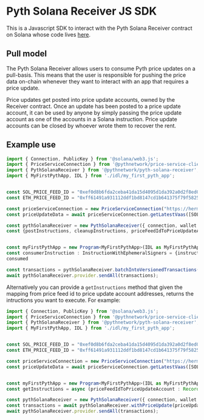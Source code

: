 # Pyth Solana Receiver JS SDK

This is a Javascript SDK to interact with the Pyth Solana Receiver contract on Solana whose code lives [here](https://github.com/pyth-network/pyth-crosschain/tree/main/target_chains/solana).

## Pull model

The Pyth Solana Receiver allows users to consume Pyth price updates on a pull-basis. This means that the user is responsible for pushing the price data on-chain whenever they want to interact with an app that requires a price update.

Price updates get posted into price update accounts, owned by the Receiver contract. Once an update has been posted to a price update account, it can be used by anyone by simply passing the price update account as one of the accounts in a Solana instruction.
Price update accounts can be closed by whoever wrote them to recover the rent.

## Example use

```ts
import { Connection, PublicKey } from '@solana/web3.js';
import { PriceServiceConnection } from '@pythnetwork/price-service-client';
import { PythSolanaReceiver } from '@pythnetwork/pyth-solana-receiver';
import { MyFirstPythApp, IDL } from './idl/my_first_pyth_app';


const SOL_PRICE_FEED_ID = "0xef0d8b6fda2ceba41da15d4095d1da392a0d2f8ed0c6c7bc0f4cfac8c280b56d"
const ETH_PRICE_FEED_ID = "0xff61491a931112ddf1bd8147cd1b641375f79f5825126d665480874634fd0ace"

const priceServiceConnection = new PriceServiceConnection("https://hermes.pyth.network/", { priceFeedRequestConfig: { binary: true } });
const priceUpdateData = await priceServiceConnection.getLatestVaas([SOL_PRICE_FEED_ID, ETH_PRICE_FEED_ID]);  // Fetch off-chain price update data

const pythSolanaReceiver = new PythSolanaReceiver({ connection, wallet });
const {postInstructions, cleanupInstructions, priceFeedIdToPriceUpdateAccount} = await pythSolanaReceiver.buildPostPriceUpdateInstructions(priceUpdateData); // Get instructions to post the price update data and to cleanup the accounts later


const myFirstPythApp = new Program<MyFirstPythApp>(IDL as MyFirstPythApp, , PublicKey.unique(), {})
const consumerInstruction : InstructionWithEphemeralSigners = {instruction: await myFirstApp.methods.consume().accounts({ solPriceUpdate: priceFeedIdToPriceUpdateAccount[SOL_PRICE_FEED_ID], ethPriceUpdate: priceFeedIdToPriceUpdateAccount[ETH_PRICE_FEED_ID] }).instruction(), signers: []}
consumed

const transactions = pythSolanaReceiver.batchIntoVersionedTransactions([...postInstructions, consumerInstruction, ...cleanupInstructions], {}); // Put all the instructions together
await pythSolanaReceiver.provider.sendAll(transactions);
```

Alternatively you can provide a `getInstructions` method that given the mapping from price feed id to price update account addresses, returns the intructions you want to execute. For example:

```ts
import { Connection, PublicKey } from '@solana/web3.js';
import { PriceServiceConnection } from '@pythnetwork/price-service-client';
import { PythSolanaReceiver } from '@pythnetwork/pyth-solana-receiver';
import { MyFirstPythApp, IDL } from './idl/my_first_pyth_app';


const SOL_PRICE_FEED_ID = "0xef0d8b6fda2ceba41da15d4095d1da392a0d2f8ed0c6c7bc0f4cfac8c280b56d"
const ETH_PRICE_FEED_ID = "0xff61491a931112ddf1bd8147cd1b641375f79f5825126d665480874634fd0ace"

const priceServiceConnection = new PriceServiceConnection("https://hermes.pyth.network/", { priceFeedRequestConfig: { binary: true } });
const priceUpdateData = await priceServiceConnection.getLatestVaas([SOL_PRICE_FEED_ID, ETH_PRICE_FEED_ID]);  // Fetch off-chain price update data


const myFirstPythApp = new Program<MyFirstPythApp>(IDL as MyFirstPythApp, , PublicKey.unique(), {})
const getInstructions = async (priceFeedIdToPriceUpdateAccount : Record<string, PublicKey>) => { return [{instruction: await myFirstApp.methods.consume().accounts({ solPriceUpdate: priceFeedIdToPriceUpdateAccount[SOL_PRICE_FEED_ID], ethPriceUpdate: priceFeedIdToPriceUpdateAccount[ETH_PRICE_FEED_ID] }).instruction(), signers: []}] };

const pythSolanaReceiver = new PythSolanaReceiver({ connection, wallet });
const transactions = await pythSolanaReceiver.withPriceUpdate(priceUpdateData, getInstructions, {})
await pythSolanaReceiver.provider.sendAll(transactions);
```
